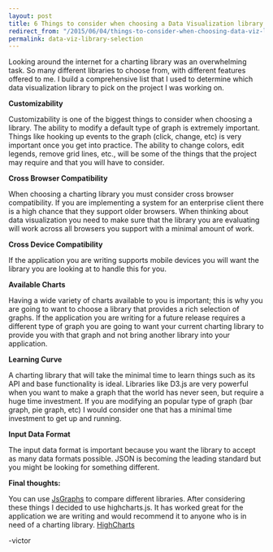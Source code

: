 ```yaml
---
layout: post
title: 6 Things to consider when choosing a Data Visualization library
redirect_from: "/2015/06/04/things-to-consider-when-choosing-data-viz-library"
permalink: data-viz-library-selection
---
```


Looking around the internet for a charting library was an overwhelming task. So many different libraries to choose from, with different features offered to me. I build a comprehensive list that I used to determine which data visualization library to pick on the project I was working on.

**Customizability**

Customizability is one of the biggest things to consider when choosing a library. The ability to modify a default type of graph is extremely important. Things like hooking up events to the graph (click, change, etc) is very important once you get into practice. The ability to change colors, edit legends, remove grid lines, etc., will be some of the things that the project may require and that you will have to consider.

**Cross Browser Compatibility**

When choosing a charting library you must consider cross browser compatibility. If you are implementing a system for an enterprise client there is a high chance that they support older browsers. When thinking about data visualization you need to make sure that the library you are evaluating will work across all browsers you support with a minimal amount of work.

**Cross Device Compatibility**

If the application you are writing supports mobile devices you will want the library you are looking at to handle this for you.

**Available Charts**

Having a wide variety of charts available to you is important; this is why you are going to want to choose a library that provides a rich selection of graphs. If the application you are writing for a future release requires a different type of graph you are going to want your current charting library to provide you with that graph and not bring another library into your application.

**Learning Curve**

A charting library that will take the minimal time to learn things such as its API and base functionality is ideal. Libraries like D3.js are very powerful when you want to make a graph that the world has never seen, but require a huge time investment. If you are modifying an popular type of graph (bar graph, pie graph, etc) I would consider one that has a minimal time investment to get up and running.

**Input Data Format**

The input data format is important because you want the library to accept as many data formats possible. JSON is becoming the leading standard but you might be looking for something different.

**Final thoughts:**

You can use [JsGraphs](http://www.jsgraphs.com) to compare different libraries. After considering these things I decided to use highcharts.js. It has worked great for the application we are writing and would recommend it to anyone who is in need of a charting library. [HighCharts](http://www.highcharts.com/)

-victor
